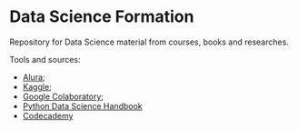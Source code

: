 # Data Science Formation

Repository for Data Science material from courses, books and researches.   

Tools and sources:   
   
* [Alura](https://www.alura.com.br);   
* [Kaggle](https://www.kaggle.com);   
* [Google Colaboratory](https://colab.research.google.com);   
* [Python Data Science Handbook](https://tanthiamhuat.files.wordpress.com/2018/04/pythondatasciencehandbook.pdf)
* [Codecademy](https://www.codecademy.com/learn/learn-r)
